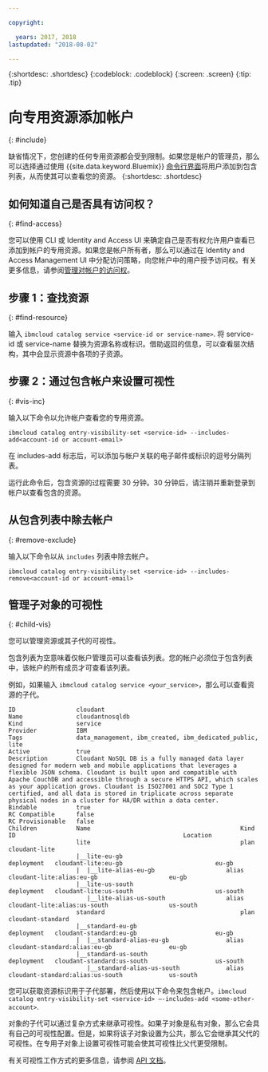 ```yaml
---

copyright:

  years: 2017, 2018
lastupdated: "2018-08-02"

---
```


{:shortdesc: .shortdesc}
{:codeblock: .codeblock}
{:screen: .screen}
{:tip: .tip}

# 向专用资源添加帐户
{: #include}

缺省情况下，您创建的任何专用资源都会受到限制。如果您是帐户的管理员，那么可以选择通过使用 {{site.data.keyword.Bluemix}} [命令行界面](/docs/cli/reference/ibmcloud/bx_cli.html#bluemix_catalog_entry_visibility_set)将用户添加到包含列表，从而使其可以查看您的资源。
{:shortdesc: .shortdesc}

## 如何知道自己是否具有访问权？
{: #find-access}

您可以使用 CLI 或 Identity and Access UI 来确定自己是否有权允许用户查看已添加到帐户的专用资源。如果您是帐户所有者，那么可以通过在 Identity and Access Management UI 中分配访问策略，向您帐户中的用户授予访问权。有关更多信息，请参阅[管理对帐户的访问权](access.html)。

## 步骤 1：查找资源
{: #find-resource}

输入 `ibmcloud catalog service <service-id or service-name>`. 将 service-id 或 service-name 替换为资源名称或标识。借助返回的信息，可以查看层次结构，其中会显示资源中各项的子资源。

## 步骤 2：通过包含帐户来设置可视性
{: #vis-inc}

输入以下命令以允许帐户查看您的专用资源。

`ibmcloud catalog entry-visibility-set <service-id> --includes-add<account-id or account-email>`

在 includes-add 标志后，可以添加与帐户关联的电子邮件或标识的逗号分隔列表。

运行此命令后，包含资源的过程需要 30 分钟。30 分钟后，请注销并重新登录到帐户以查看包含的资源。

## 从包含列表中除去帐户
{: #remove-exclude}

输入以下命令以从 `includes` 列表中除去帐户。

`ibmcloud catalog entry-visibility-set <service-id> --includes-remove<account-id or account-email>`

## 管理子对象的可视性
{: #child-vis}

您可以管理资源或其子代的可视性。

包含列表为空意味着仅帐户管理员可以查看该列表。您的帐户必须位于包含列表中，该帐户的所有成员才可查看该列表。

例如，如果输入 `ibmcloud catalog service <your_service>`，那么可以查看资源的子代。

```
ID                 cloudant
Name               cloudantnosqldb
Kind               service
Provider           IBM
Tags               data_management, ibm_created, ibm_dedicated_public, lite
Active             true
Description        Cloudant NoSQL DB is a fully managed data layer designed for modern web and mobile applications that leverages a flexible JSON schema. Cloudant is built upon and compatible with Apache CouchDB and accessible through a secure HTTPS API, which scales as your application grows. Cloudant is ISO27001 and SOC2 Type 1 certified, and all data is stored in triplicate across separate physical nodes in a cluster for HA/DR within a data center.
Bindable           true
RC Compatible      false
RC Provisionable   false
Children           Name                                          Kind         ID                                               Location
                   lite                                          plan         cloudant-lite
                   |__lite-eu-gb                             deployment   cloudant-lite:eu-gb                          eu-gb
                   |  |__lite-alias-eu-gb                    alias        cloudant-lite:alias:eu-gb                    eu-gb
                   |__lite-us-south                          deployment   cloudant-lite:us-south                       us-south
                      |__lite-alias-us-south                 alias        cloudant-lite:alias:us-south                 us-south
                   standard                                      plan         cloudant-standard
                   |__standard-eu-gb                         deployment   cloudant-standard:eu-gb                      eu-gb
                   |  |__standard-alias-eu-gb                alias        cloudant-standard:alias:eu-gb                eu-gb
                   |__standard-us-south                      deployment   cloudant-standard:us-south                   us-south
                      |__standard-alias-us-south             alias        cloudant-standard:alias:us-south             us-south
```

您可以获取资源标识用于子代部署，然后使用以下命令来包含帐户。`ibmcloud catalog entry-visibility-set <service-id> —-includes-add <some-other-account>`.

对象的子代可以通过复杂方式来继承可视性。如果子对象是私有对象，那么它会具有自己的可视性配置。但是，如果将该子对象设置为公共，那么它会继承其父代的可视性。在专用子对象上设置可视性可能会使其可视性比父代更受限制。

有关可视性工作方式的更多信息，请参阅 [API 文档](https://console.bluemix.net/apidocs/globalcatalog)。
